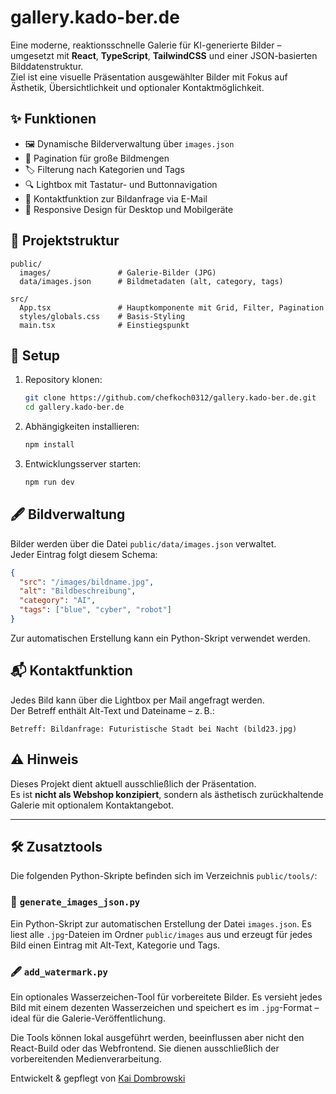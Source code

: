 # gallery.kado-ber.de

Eine moderne, reaktionsschnelle Galerie für KI-generierte Bilder – umgesetzt mit **React**, **TypeScript**, **TailwindCSS** und einer JSON-basierten Bilddatenstruktur.  
Ziel ist eine visuelle Präsentation ausgewählter Bilder mit Fokus auf Ästhetik, Übersichtlichkeit und optionaler Kontaktmöglichkeit.

## ✨ Funktionen

- 🖼️ Dynamische Bilderverwaltung über `images.json`
- 🧭 Pagination für große Bildmengen
- 🏷️ Filterung nach Kategorien und Tags
- 🔍 Lightbox mit Tastatur- und Buttonnavigation
- 📩 Kontaktfunktion zur Bildanfrage via E-Mail
- 🌙 Responsive Design für Desktop und Mobilgeräte

## 📁 Projektstruktur

```
public/
  images/               # Galerie-Bilder (JPG)
  data/images.json      # Bildmetadaten (alt, category, tags)

src/
  App.tsx               # Hauptkomponente mit Grid, Filter, Pagination
  styles/globals.css    # Basis-Styling
  main.tsx              # Einstiegspunkt
```

## 🔧 Setup

1. Repository klonen:

   ```bash
   git clone https://github.com/chefkoch0312/gallery.kado-ber.de.git
   cd gallery.kado-ber.de
   ```

2. Abhängigkeiten installieren:

   ```bash
   npm install
   ```

3. Entwicklungsserver starten:
   ```bash
   npm run dev
   ```

## 🖋️ Bildverwaltung

Bilder werden über die Datei `public/data/images.json` verwaltet.  
Jeder Eintrag folgt diesem Schema:

```json
{
  "src": "/images/bildname.jpg",
  "alt": "Bildbeschreibung",
  "category": "AI",
  "tags": ["blue", "cyber", "robot"]
}
```

Zur automatischen Erstellung kann ein Python-Skript verwendet werden.

## 📬 Kontaktfunktion

Jedes Bild kann über die Lightbox per Mail angefragt werden.  
Der Betreff enthält Alt-Text und Dateiname – z. B.:

```
Betreff: Bildanfrage: Futuristische Stadt bei Nacht (bild23.jpg)
```

## ⚠️ Hinweis

Dieses Projekt dient aktuell ausschließlich der Präsentation.  
Es ist **nicht als Webshop konzipiert**, sondern als ästhetisch zurückhaltende Galerie mit optionalem Kontaktangebot.

---

## 🛠️ Zusatztools

Die folgenden Python-Skripte befinden sich im Verzeichnis `public/tools/`:

### 🔄 `generate_images_json.py`

Ein Python-Skript zur automatischen Erstellung der Datei `images.json`.
Es liest alle `.jpg`-Dateien im Ordner `public/images` aus und erzeugt für jedes Bild einen Eintrag mit Alt-Text, Kategorie und Tags.

### 🖋️ `add_watermark.py`

Ein optionales Wasserzeichen-Tool für vorbereitete Bilder.
Es versieht jedes Bild mit einem dezenten Wasserzeichen und speichert es im `.jpg`-Format – ideal für die Galerie-Veröffentlichung.

Die Tools können lokal ausgeführt werden, beeinflussen aber nicht den React-Build oder das Webfrontend. Sie dienen ausschließlich der vorbereitenden Medienverarbeitung.

Entwickelt & gepflegt von [Kai Dombrowski](https://kado-ber.de/)
